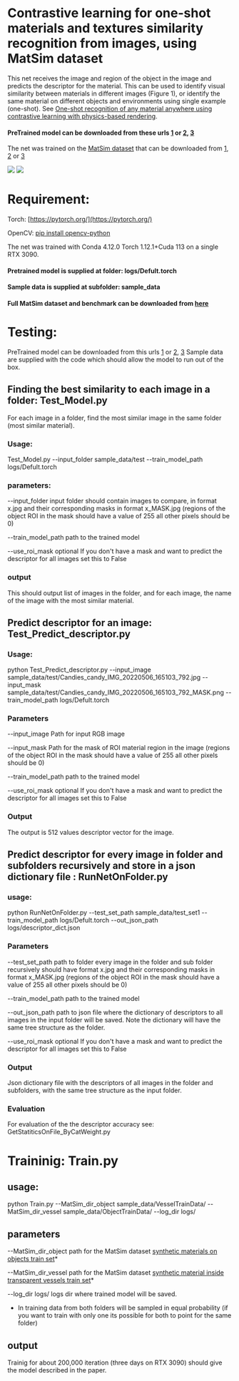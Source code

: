 # Contrastive learning for one-shot materials and textures similarity recognition from images, using MatSim dataset
This net receives the image and region of the object in the image and predicts the descriptor for the material. This can be used to identify visual similarity between materials in different images (Figure 1), or identify the same material on different objects and environments using single example (one-shot). See [One-shot recognition of any material anywhere using contrastive learning with
physics-based rendering](https://arxiv.org/pdf/2212.00648.pdf).
#### PreTrained model can be downloaded from these urls [1](https://e1.pcloud.link/publink/show?code=XZ0BGYZRFqGBQ5oHzRzt652juiFa8BrpFqy) or [2](https://icedrive.net/s/25Y9CP8w1wG51W6R7Bik1t51VANP), [3](https://zenodo.org/record/7390166#.Y5PrsWHMJH7)
The net was trained on the [MatSim dataset](https://zenodo.org/record/7390166#.Y5PrsWHMJH7) that can be downloaded from [1](https://e1.pcloud.link/publink/show?code=kZIiSQZCYU5M4HOvnQykql9jxF4h0KiC5MX), [2](https://icedrive.net/s/A13FWzZ8V2aP9T4ufGQ1N3fBZxDF) or [3](https://zenodo.org/record/7390166#.Y5PrsWHMJH7)
 
![](/Figure1.jpg)
![](/Figure2.jpg)

# Requirement:

Torch: [https://pytorch.org/](https://pytorch.org/)

OpenCV: [pip install opencv-python](https://pytorch.org/)

The net was trained with Conda 4.12.0 Torch 1.12.1+Cuda 113 on  a single RTX 3090.

#### Pretrained model is supplied at folder: logs/Defult.torch
#### Sample data is supplied at subfolder: sample_data 
#### Full MatSim dataset and benchmark can be downloaded from [here](https://e1.pcloud.link/publink/show?code=kZIiSQZCYU5M4HOvnQykql9jxF4h0KiC5MX) 

# Testing:
PreTrained model can be downloaded from this urls [1](https://e1.pcloud.link/publink/show?code=XZ0BGYZRFqGBQ5oHzRzt652juiFa8BrpFqy) or [2](https://icedrive.net/s/25Y9CP8w1wG51W6R7Bik1t51VANP), [3](https://zenodo.org/record/7390166#.Y5PrsWHMJH7)
Sample data are supplied with the code which should allow the model to run out of the box.

## Finding the best similarity to each image in a folder: Test_Model.py
For each image in a folder, find the most similar image in the same folder (most similar material).
### Usage:
Test_Model.py --input_folder sample_data/test  --train_model_path logs/Defult.torch


### parameters:

--input_folder input folder should contain images to compare, in format  x.jpg and their corresponding masks in format x_MASK.jpg  (regions of the object ROI in the mask should have a value of 255 all other pixels should be 0)

--train_model_path  path to the trained model

--use_roi_mask optional If you don't have a mask and want to predict the descriptor for all images set this to False 
### output
This should output list of images in the folder, and for each image, the name of the image with the most similar material.


## Predict descriptor for an image: Test_Predict_descriptor.py
### Usage: 
python Test_Predict_descriptor.py --input_image sample_data/test/Candies_candy_IMG_20220506_165103_792.jpg --input_mask sample_data/test/Candies_candy_IMG_20220506_165103_792_MASK.png --train_model_path logs/Defult.torch

### Parameters

--input_image Path for input RGB image 

--input_mask  Path for the mask of ROI  material region in the image (regions of the object ROI in the mask should have a value of 255 all other pixels should be 0)

--train_model_path  path to the trained model

--use_roi_mask optional If you don't have a mask and want to predict the descriptor for all images set this to False 

### Output

The output is 512 values descriptor vector for the image.

## Predict descriptor for every image  in folder and subfolders recursively and store in a json dictionary file : RunNetOnFolder.py

### usage:
python RunNetOnFolder.py --test_set_path  sample_data/test_set1 --train_model_path logs/Defult.torch 
--out_json_path logs/descriptor_dict.json

### Parameters
--test_set_path path to folder every image in the folder  and sub folder recursively should have format x.jpg and their corresponding masks in format x_MASK.jpg  (regions of the object ROI in the mask should have a value of 255 all other pixels should be 0)

--train_model_path  path to the trained model

--out_json_path path to json file where the dictionary of descriptors to all images in the input folder will be saved. Note the dictionary will have the same tree structure as the folder.

--use_roi_mask optional If you don't have a mask and want to predict the descriptor for all images set this to False 


### Output
Json dictionary file with the descriptors of all images in the folder and subfolders, with the same tree structure as the input folder.

### Evaluation
For evaluation of the the descriptor accuracy see: GetStatiticsOnFile_ByCatWeight.py 


# Traininig: Train.py
## usage:
python Train.py --MatSim_dir_object sample_data/VesselTrainData/ --MatSim_dir_vessel sample_data/ObjectTrainData/ --log_dir logs/
## parameters
--MatSim_dir_object path for the MatSim dataset [synthetic materials on objects  train set](https://e1.pcloud.link/publink/show?code=kZXOwQZ45biYwUEAg0GRCilfErYjh0WycaX)*

--MatSim_dir_vessel path for the MatSim dataset [synthetic material inside transparent vessels train set](https://e1.pcloud.link/publink/show?code=kZJOwQZpA3UO7aVlW0YCF5vGkPVdVJrVqQk)*

--log_dir logs/ logs dir where trained model will be saved.

* In training data from both folders will be sampled in equal probability (if you want to train with only one its possible for both to point for the same folder)

## output
Trainig for about 200,000 iteration (three days on RTX 3090) should give the model described in the paper.



















